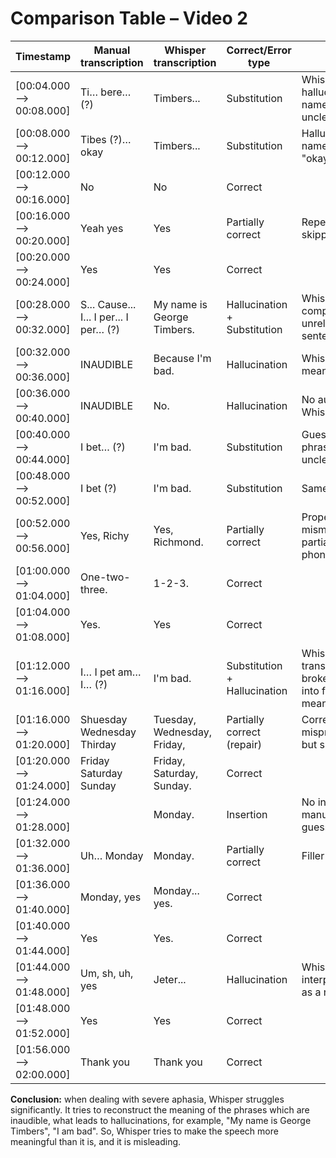 # Comparison Table – Video 2

| Timestamp               | Manual transcription                | Whisper transcription                     | Correct/Error type      | Notes                                                        |
|------------------------|-------------------------------------|--------------------------------------------|-------------------------|--------------------------------------------------------------|
| [00:04.000 --> 00:08.000] | Ti… bere… (?)                       | Timbers...                                 | Substitution           | Whisper hallucinated a name based on unclear input.          |
| [00:08.000 --> 00:12.000] | Tibes (?)… okay                     | Timbers...                                 | Substitution           | Hallucinated a name again; "okay" omitted                    |
| [00:12.000 --> 00:16.000] | No                                  | No                                         | Correct                |                                                              |
| [00:16.000 --> 00:20.000] | Yeah yes                            | Yes                                        | Partially correct      | Repetition skipped.                                         |
| [00:20.000 --> 00:24.000] | Yes                                 | Yes                                        | Correct                |                                                              |
| [00:28.000 --> 00:32.000] | S... Cause... I... I per... I per… (?) | My name is George Timbers.                 | Hallucination + Substitution | Whisper inserted completely unrelated fluent sentence.       |
| [00:32.000 --> 00:36.000] | INAUDIBLE                           | Because I'm bad.                           | Hallucination          | Whisper guessed meaning.                                   |
| [00:36.000 --> 00:40.000] | INAUDIBLE                           | No.                                        | Hallucination          | No audible input; Whisper guessed.                          |
| [00:40.000 --> 00:44.000] | I bet… (?)                          | I'm bad.                                   | Substitution           | Guessed fluent phrase based on unclear utterance.           |
| [00:48.000 --> 00:52.000] | I bet (?)                           | I'm bad.                                   | Substitution           | Same                                                         |
| [00:52.000 --> 00:56.000] | Yes, Richy                          | Yes, Richmond.                             | Partially correct      | Proper name mismatch, but partially phonetically close.     |
| [01:00.000 --> 01:04.000] | One-two-three.                      | 1-2-3.                                     | Correct                |                                                              |
| [01:04.000 --> 01:08.000] | Yes.                                | Yes                                        | Correct                |                                                              |
| [01:12.000 --> 01:16.000] | I… I pet am… I… (?)                 | I'm bad.                                   | Substitution + Hallucination | Whisper transformed broken sentence into fluent wrong meaning. |
| [01:16.000 --> 01:20.000] | Shuesday Wednesday Thirday          | Tuesday, Wednesday, Friday,                | Partially correct (repair) | Corrected mispronunciations, but substituted.               |
| [01:20.000 --> 01:24.000] | Friday Saturday Sunday              | Friday, Saturday, Sunday.                  | Correct                |                                                              |
| [01:24.000 --> 01:28.000] |                                     | Monday.                                    | Insertion              | No input in manual, Whisper guessed.                        |
| [01:32.000 --> 01:36.000] | Uh… Monday                          | Monday.                                    | Partially correct      | Filler removed.                                             |
| [01:36.000 --> 01:40.000] | Monday, yes                         | Monday... yes.                             | Correct               |                                                              |
| [01:40.000 --> 01:44.000] | Yes                                 | Yes.                                       | Correct               |                                                              |
| [01:44.000 --> 01:48.000] | Um, sh, uh, yes                     | Jeter...                                   | Hallucination         | Whisper interpreted sound as a name.                        |
| [01:48.000 --> 01:52.000] | Yes                                 | Yes                                        | Correct               |                                                              |
| [01:56.000 --> 02:00.000] | Thank you                           | Thank you                                  | Correct               |                                                              |

**Conclusion:** when dealing with severe aphasia, Whisper struggles significantly. It tries to reconstruct the meaning of the phrases which are inaudible, what leads to hallucinations, for example, "My name is George Timbers", "I am bad". So, Whisper tries to make the speech more meaningful than it is,  and it is misleading.